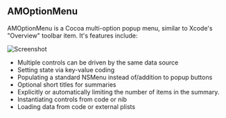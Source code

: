 AMOptionMenu
------------

AMOptionMenu is a Cocoa multi-option popup menu, similar to Xcode's "Overview" toolbar item. It's features include:

<img src="https://github.com/amrox/AMOptionMenu/raw/master/screenshot.png" alt="Screenshot" />

 * Multiple controls can be driven by the same data source
 * Setting state via key-value coding
 * Populating a standard NSMenu instead of/addition to popup buttons
 * Optional short titles for summaries
 * Explicitly or automatically limiting the number of items in the summary.
 * Instantiating controls from code or nib
 * Loading data from code or external plists


